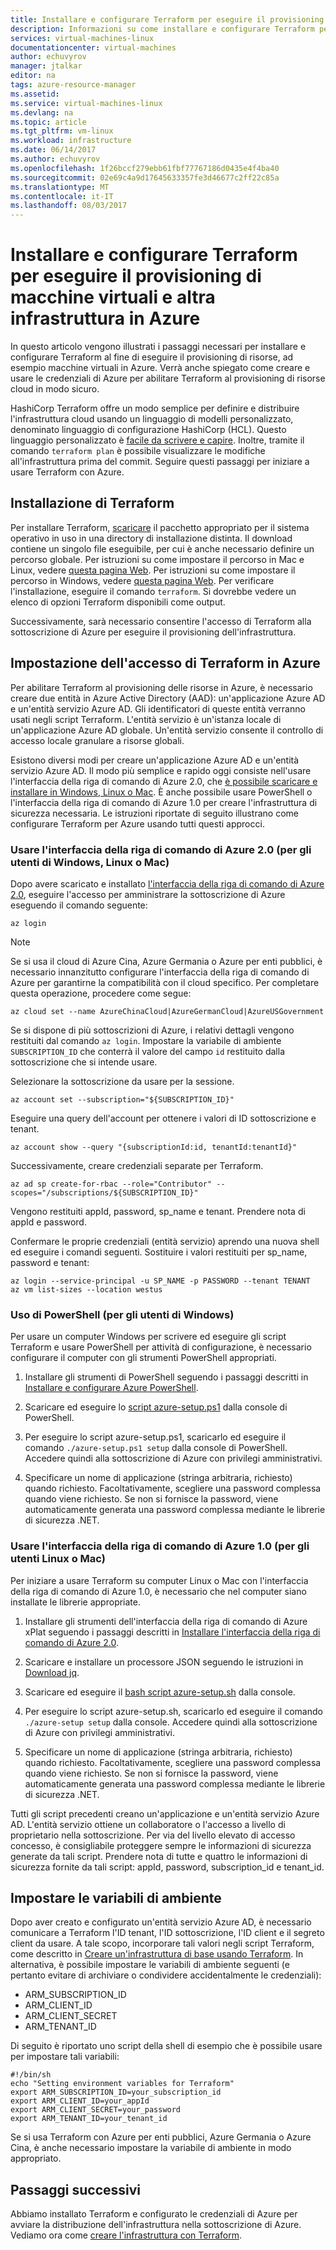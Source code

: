 ```yaml
---
title: Installare e configurare Terraform per eseguire il provisioning di macchine virtuali e altra infrastruttura in Azure | Microsoft Docs
description: Informazioni su come installare e configurare Terraform per la creazione di risorse di Azure
services: virtual-machines-linux
documentationcenter: virtual-machines
author: echuvyrov
manager: jtalkar
editor: na
tags: azure-resource-manager
ms.assetid: 
ms.service: virtual-machines-linux
ms.devlang: na
ms.topic: article
ms.tgt_pltfrm: vm-linux
ms.workload: infrastructure
ms.date: 06/14/2017
ms.author: echuvyrov
ms.openlocfilehash: 1f26bccf279ebb61fbf77767186d0435e4f4ba40
ms.sourcegitcommit: 02e69c4a9d17645633357fe3d46677c2ff22c85a
ms.translationtype: MT
ms.contentlocale: it-IT
ms.lasthandoff: 08/03/2017
---
```

# <a name="install-and-configure-terraform-to-provision-vms-and-other-infrastructure-into-azure"></a>Installare e configurare Terraform per eseguire il provisioning di macchine virtuali e altra infrastruttura in Azure 
In questo articolo vengono illustrati i passaggi necessari per installare e configurare Terraform al fine di eseguire il provisioning di risorse, ad esempio macchine virtuali in Azure. Verrà anche spiegato come creare e usare le credenziali di Azure per abilitare Terraform al provisioning di risorse cloud in modo sicuro.

HashiCorp Terraform offre un modo semplice per definire e distribuire l'infrastruttura cloud usando un linguaggio di modelli personalizzato, denominato linguaggio di configurazione HashiCorp (HCL). Questo linguaggio personalizzato è [facile da scrivere e capire](terraform-create-complete-vm.md). Inoltre, tramite il comando `terraform plan` è possibile visualizzare le modifiche all'infrastruttura prima del commit. Seguire questi passaggi per iniziare a usare Terraform con Azure.

## <a name="install-terraform"></a>Installazione di Terraform
Per installare Terraform, [scaricare](https://www.terraform.io/downloads.html) il pacchetto appropriato per il sistema operativo in uso in una directory di installazione distinta. Il download contiene un singolo file eseguibile, per cui è anche necessario definire un percorso globale. Per istruzioni su come impostare il percorso in Mac e Linux, vedere [questa pagina Web](https://stackoverflow.com/questions/14637979/how-to-permanently-set-path-on-linux). Per istruzioni su come impostare il percorso in Windows, vedere [questa pagina Web](https://stackoverflow.com/questions/1618280/where-can-i-set-path-to-make-exe-on-windows). Per verificare l'installazione, eseguire il comando `terraform`. Si dovrebbe vedere un elenco di opzioni Terraform disponibili come output.

Successivamente, sarà necessario consentire l'accesso di Terraform alla sottoscrizione di Azure per eseguire il provisioning dell'infrastruttura.

## <a name="set-up-terraform-access-to-azure"></a>Impostazione dell'accesso di Terraform in Azure
Per abilitare Terraform al provisioning delle risorse in Azure, è necessario creare due entità in Azure Active Directory (AAD): un'applicazione Azure AD e un'entità servizio Azure AD. Gli identificatori di queste entità verranno usati negli script Terraform. L'entità servizio è un'istanza locale di un'applicazione Azure AD globale. Un'entità servizio consente il controllo di accesso locale granulare a risorse globali.

Esistono diversi modi per creare un'applicazione Azure AD e un'entità servizio Azure AD. Il modo più semplice e rapido oggi consiste nell'usare l'interfaccia della riga di comando di Azure 2.0, che [è possibile scaricare e installare in Windows, Linux o Mac](https://docs.microsoft.com/en-us/cli/azure/install-azure-cli). È anche possibile usare PowerShell o l'interfaccia della riga di comando di Azure 1.0 per creare l'infrastruttura di sicurezza necessaria. Le istruzioni riportate di seguito illustrano come configurare Terraform per Azure usando tutti questi approcci.

### <a name="use-azure-cli-20-for-windows-linux-or-mac-users"></a>Usare l'interfaccia della riga di comando di Azure 2.0 (per gli utenti di Windows, Linux o Mac) 
Dopo avere scaricato e installato [l'interfaccia della riga di comando di Azure 2.0](https://docs.microsoft.com/en-us/cli/azure/install-azure-cli), eseguire l'accesso per amministrare la sottoscrizione di Azure eseguendo il comando seguente:

```
az login
```

>[!NOTE]
>Se si usa il cloud di Azure Cina, Azure Germania o Azure per enti pubblici, è necessario innanzitutto configurare l'interfaccia della riga di comando di Azure per garantirne la compatibilità con il cloud specifico. Per completare questa operazione, procedere come segue:

```
az cloud set --name AzureChinaCloud|AzureGermanCloud|AzureUSGovernment
```

Se si dispone di più sottoscrizioni di Azure, i relativi dettagli vengono restituiti dal comando `az login`. Impostare la variabile di ambiente `SUBSCRIPTION_ID` che conterrà il valore del campo `id` restituito dalla sottoscrizione che si intende usare. 

Selezionare la sottoscrizione da usare per la sessione.

```
az account set --subscription="${SUBSCRIPTION_ID}"
```

Eseguire una query dell'account per ottenere i valori di ID sottoscrizione e tenant.

```
az account show --query "{subscriptionId:id, tenantId:tenantId}"
```

Successivamente, creare credenziali separate per Terraform.

```
az ad sp create-for-rbac --role="Contributor" --scopes="/subscriptions/${SUBSCRIPTION_ID}"
```

Vengono restituiti appId, password, sp_name e tenant. Prendere nota di appId e password.

Confermare le proprie credenziali (entità servizio) aprendo una nuova shell ed eseguire i comandi seguenti. Sostituire i valori restituiti per sp_name, password e tenant:

```
az login --service-principal -u SP_NAME -p PASSWORD --tenant TENANT
az vm list-sizes --location westus
```

### <a name="use-powershell-for-windows-users"></a>Uso di PowerShell (per gli utenti di Windows) 
Per usare un computer Windows per scrivere ed eseguire gli script Terraform e usare PowerShell per attività di configurazione, è necessario configurare il computer con gli strumenti PowerShell appropriati. 

1. Installare gli strumenti di PowerShell seguendo i passaggi descritti in [Installare e configurare Azure PowerShell](https://docs.microsoft.com/en-us/powershell/azure/install-azurerm-ps). 

2. Scaricare ed eseguire lo [script azure-setup.ps1](https://github.com/echuvyrov/terraform101/blob/master/azureSetup.ps1) dalla console di PowerShell.

3. Per eseguire lo script azure-setup.ps1, scaricarlo ed eseguire il comando `./azure-setup.ps1 setup` dalla console di PowerShell. Accedere quindi alla sottoscrizione di Azure con privilegi amministrativi.

4. Specificare un nome di applicazione (stringa arbitraria, richiesto) quando richiesto. Facoltativamente, scegliere una password complessa quando viene richiesto. Se non si fornisce la password, viene automaticamente generata una password complessa mediante le librerie di sicurezza .NET.

### <a name="use-azure-cli-10-for-linux-or-mac-users"></a>Usare l'interfaccia della riga di comando di Azure 1.0 (per gli utenti Linux o Mac)
Per iniziare a usare Terraform su computer Linux o Mac con l'interfaccia della riga di comando di Azure 1.0, è necessario che nel computer siano installate le librerie appropriate.  

1. Installare gli strumenti dell'interfaccia della riga di comando di Azure xPlat seguendo i passaggi descritti in [Installare l'interfaccia della riga di comando di Azure 2.0](https://docs.microsoft.com/cli/azure/install-azure-cli). 

2. Scaricare e installare un processore JSON seguendo le istruzioni in [Download jq](https://stedolan.github.io/jq/download/).

3. Scaricare ed eseguire il [bash script azure-setup.sh](https://github.com/mitchellh/packer/blob/master/contrib/azure-setup.sh) dalla console.

4. Per eseguire lo script azure-setup.sh, scaricarlo ed eseguire il comando `./azure-setup setup` dalla console. Accedere quindi alla sottoscrizione di Azure con privilegi amministrativi.
 
5. Specificare un nome di applicazione (stringa arbitraria, richiesto) quando richiesto. Facoltativamente, scegliere una password complessa quando viene richiesto. Se non si fornisce la password, viene automaticamente generata una password complessa mediante le librerie di sicurezza .NET.

Tutti gli script precedenti creano un'applicazione e un'entità servizio Azure AD. L'entità servizio ottiene un collaboratore o l'accesso a livello di proprietario nella sottoscrizione. Per via del livello elevato di accesso concesso, è consigliabile proteggere sempre le informazioni di sicurezza generate da tali script. Prendere nota di tutte e quattro le informazioni di sicurezza fornite da tali script: appId, password, subscription_id e tenant_id.

## <a name="set-environment-variables"></a>Impostare le variabili di ambiente
Dopo aver creato e configurato un'entità servizio Azure AD, è necessario comunicare a Terraform l'ID tenant, l'ID sottoscrizione, l'ID client e il segreto client da usare. A tale scopo, incorporare tali valori negli script Terraform, come descritto in [Creare un'infrastruttura di base usando Terraform](terraform-create-complete-vm.md). In alternativa, è possibile impostare le variabili di ambiente seguenti (e pertanto evitare di archiviare o condividere accidentalmente le credenziali):

- ARM_SUBSCRIPTION_ID
- ARM_CLIENT_ID
- ARM_CLIENT_SECRET
- ARM_TENANT_ID

Di seguito è riportato uno script della shell di esempio che è possibile usare per impostare tali variabili:

```
#!/bin/sh
echo "Setting environment variables for Terraform"
export ARM_SUBSCRIPTION_ID=your_subscription_id
export ARM_CLIENT_ID=your_appId
export ARM_CLIENT_SECRET=your_password
export ARM_TENANT_ID=your_tenant_id
```

Se si usa Terraform con Azure per enti pubblici, Azure Germania o Azure Cina, è anche necessario impostare la variabile di ambiente in modo appropriato.

## <a name="next-steps"></a>Passaggi successivi
Abbiamo installato Terraform e configurato le credenziali di Azure per avviare la distribuzione dell'infrastruttura nella sottoscrizione di Azure. Vediamo ora come [creare l'infrastruttura con Terraform](terraform-create-complete-vm.md).
